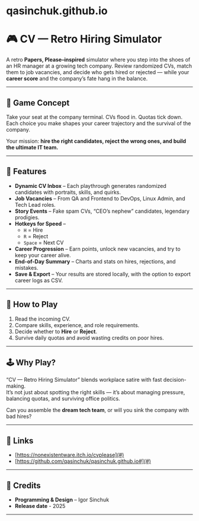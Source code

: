 # qasinchuk.github.io
# 🎮 CV — Retro Hiring Simulator

A retro **Papers, Please–inspired** simulator where you step into the shoes of an HR manager at a growing tech company. Review randomized CVs, match them to job vacancies, and decide who gets hired or rejected — while your **career score** and the company’s fate hang in the balance.  

---

## 📝 Game Concept

Take your seat at the company terminal. CVs flood in. Quotas tick down. Each choice you make shapes your career trajectory and the survival of the company.  

Your mission: **hire the right candidates, reject the wrong ones, and build the ultimate IT team.**  

---

## 🎯 Features

- **Dynamic CV Inbox** – Each playthrough generates randomized candidates with portraits, skills, and quirks.  
- **Job Vacancies** – From QA and Frontend to DevOps, Linux Admin, and Tech Lead roles.  
- **Story Events** – Fake spam CVs, “CEO’s nephew” candidates, legendary prodigies.  
- **Hotkeys for Speed** –  
  - `H` = Hire  
  - `R` = Reject  
  - `Space` = Next CV  
- **Career Progression** – Earn points, unlock new vacancies, and try to keep your career alive.  
- **End-of-Day Summary** – Charts and stats on hires, rejections, and mistakes.  
- **Save & Export** – Your results are stored locally, with the option to export career logs as CSV.  

---

## 📖 How to Play

1. Read the incoming CV.  
2. Compare skills, experience, and role requirements.  
3. Decide whether to **Hire** or **Reject**.  
4. Survive daily quotas and avoid wasting credits on poor hires.  

---

## 🕹️ Why Play?

“CV — Retro Hiring Simulator” blends workplace satire with fast decision-making.  
It’s not just about spotting the right skills — it’s about managing pressure, balancing quotas, and surviving office politics.  

Can you assemble the **dream tech team**, or will you sink the company with bad hires?  

---

## 🔗 Links

- [https://nonexistentware.itch.io/cvplease](#)  
- [https://github.com/qasinchuk/qasinchuk.github.io#](#)  

---

## 👥 Credits

- **Programming & Design** – Igor Sinchuk   
- **Release date** - 2025

---
